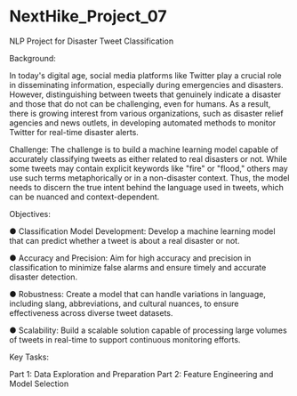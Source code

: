 # NextHike_Project_07
NLP Project for Disaster Tweet Classification

Background:

In today's digital age, social media platforms like Twitter play a crucial role in disseminating information, especially during emergencies and disasters. However, distinguishing between tweets that genuinely indicate a disaster and those that do not can be challenging, even for humans. As a result, there is growing interest from various organizations, such as disaster relief agencies and news outlets, in developing automated methods to monitor Twitter for real-time disaster alerts.

Challenge:
The challenge is to build a machine learning model capable of accurately classifying tweets as either related to real disasters or not. While some tweets may contain explicit keywords like "fire" or "flood," others may use such terms metaphorically or in a non-disaster context. Thus, the model needs to discern the true intent behind the language used in tweets, which can be nuanced and context-dependent.

Objectives:

●	Classification Model Development: Develop a machine learning model that can predict whether a tweet is about a real disaster or not.

●	Accuracy and Precision: Aim for high accuracy and precision in classification to minimize false alarms and ensure timely and accurate disaster detection.

●	Robustness: Create a model that can handle variations in language, including slang, abbreviations, and cultural nuances, to ensure effectiveness across diverse tweet datasets.

●	Scalability: Build a scalable solution capable of processing large volumes of tweets in real-time to support continuous monitoring efforts.

Key Tasks:

Part 1: Data Exploration and Preparation
Part 2: Feature Engineering and Model Selection

